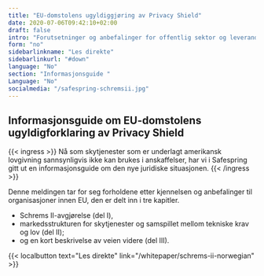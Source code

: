 ```yaml
---
title: "EU-domstolens ugyldiggjøring av Privacy Shield"
date: 2020-07-06T09:42:10+02:00
draft: false
intro: "Forutsetninger og anbefalinger for offentlig sektor og leverandører til offentlig sektor."
form: "no"
sidebarlinkname: "Les direkte"
sidebarlinkurl: "#down"
language: "No"
section: "Informasjonsguide "
Language: "No"
socialmedia: "/safespring-schremsii.jpg"
---
```


## Informasjonsguide om EU-domstolens ugyldigforklaring av Privacy Shield

{{< ingress >}}
Nå som skytjenester som er underlagt amerikansk lovgivning sannsynligvis ikke kan brukes i anskaffelser, har vi i Safespring gitt ut en informasjonsguide om den nye juridiske situasjonen.
{{< /ingress >}}

Denne meldingen tar for seg forholdene etter kjennelsen og anbefalinger til organisasjoner innen EU, den er delt inn i tre kapitler. <span id="down"></span>

- Schrems II-avgjørelse (del I),
- markedsstrukturen for skytjenester og samspillet mellom tekniske krav og lov (del II);
- og en kort beskrivelse av veien videre (del III).

{{< localbutton text="Les direkte" link="/whitepaper/schrems-ii-norwegian" >}}

